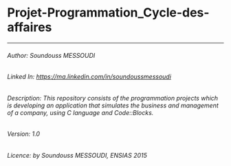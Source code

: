 # Projet-Programmation_Cycle-des-affaires
----------------------------------------------------------------------------------------------
###### Author: Soundouss MESSOUDI
###### Linked In: https://ma.linkedin.com/in/soundoussmessoudi
###### Description: This repository consists of the programmation projects which is developing an application that simulates the business and management of a company, using C language and Code::Blocks.
###### Version: 1.0
###### Licence: by Soundouss MESSOUDI, ENSIAS 2015




